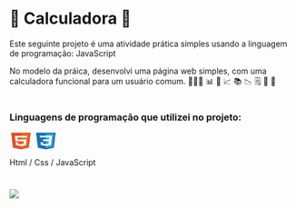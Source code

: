 # 🧠 Calculadora 🧠
Este seguinte projeto é uma atividade prática simples usando a linguagem de programação: JavaScript

No modelo da práica, desenvolvi uma página web simples, com uma calculadora funcional para um usuário comum. 
👩🏻‍🏫 📊 📐 📈 📚 📉 🗒 📏 🧮

#

### Linguagens de programação que utilizei no projeto:
<img align="center" alt="HTML" height="30" width="40" src="https://raw.githubusercontent.com/devicons/devicon/master/icons/html5/html5-original.svg"> <img align="center" alt="CSS" height="30" width="40" src="https://raw.githubusercontent.com/devicons/devicon/master/icons/css3/css3-original.svg">

Html / Css / JavaScript

#

 <center>  <img align="left" src="https://user-images.githubusercontent.com/123119430/219900167-9d925e9a-3d87-4577-82f0-e3a170207aca.png"> 
  </center> 
